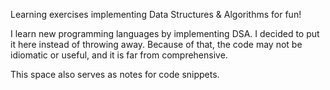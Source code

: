 Learning exercises implementing Data Structures & Algorithms for fun!

I learn new programming languages by implementing DSA. I decided to put it here
instead of throwing away. Because of that, the code may not be idiomatic or
useful, and it is far from comprehensive.

This space also serves as notes for code snippets.
